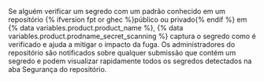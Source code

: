 Se alguém verificar um segredo com um padrão conhecido em um repositório {% ifversion fpt or ghec %}público ou privado{% endif %} em {% data variables.product.product_name %}, {% data variables.product.prodname_secret_scanning %} captura o segredo como é verificado e ajuda a mitigar o impacto da fuga. Os administradores do repositório são notificados sobre qualquer submissão que contém um segredo e podem visualizar rapidamente todos os segredos detectados na aba Segurança do repositório.
